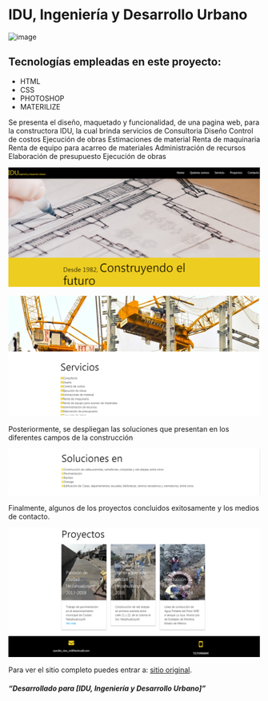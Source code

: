 # IDU, Ingeniería y Desarrollo Urbano
![image](https://user-images.githubusercontent.com/32860658/38597102-2df72f8c-3d1b-11e8-9b5c-f76af7e205d3.png)
## Tecnologías empleadas en este proyecto:
* HTML
* CSS
* PHOTOSHOP
* MATERILIZE




Se presenta el diseño, maquetado y funcionalidad, de una pagina web, para la constructora IDU, la cual brinda servicios de
Consultoria
Diseño
Control de costos
Ejecución de obras
Estimaciones de material
Renta de maquinaria
Renta de equipo para acarreo de materiales
Administración de recursos
Elaboración de presupuesto
Ejecución de obras

![ Vista1](assets/images/vista1.png)


![Servicios](assets/images/vista2.png)

Posteriormente, se despliegan las soluciones que presentan en los diferentes campos de la construcción

![Soluciones](assets/images/vista3.png)

Finalmente, algunos de los proyectos concluidos exitosamente y los medios de contacto.

![ Proyectos](assets/images/vista4.png)
![ Contacto](assets/images/vista5.png)




Para ver el sitio completo puedes entrar a: [sitio original]( https://indezende.github.io/constructora/).

##### “Desarrollado para [IDU, Ingeniería y Desarrollo Urbano]”  
